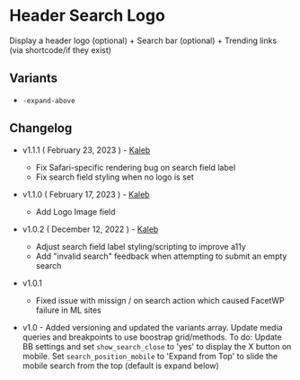 # Header Search Logo

Display a header logo (optional) + Search bar (optional) + Trending links (via shortcode/if they exist)

## Variants

- `-expand-above`

## Changelog

- v1.1.1 ( February 23, 2023 ) - [Kaleb](https://github.com/brainfork)
	- Fix Safari-specific rendering bug on search field label
	- Fix search field styling when no logo is set

- v1.1.0 ( February 17, 2023 ) - [Kaleb](https://github.com/brainfork)
	- Add Logo Image field

- v1.0.2 ( December 12, 2022 ) - [Kaleb](https://github.com/brainfork)
	- Adjust search field label styling/scripting to improve a11y
	- Add "invalid search" feedback when attempting to submit an empty search

- v1.0.1
	- Fixed issue with missign / on search action which caused FacetWP failure in ML sites

- v1.0 - Added versioning and updated the variants array. Update media queries and breakpoints to use boostrap grid/methods. To do: Update BB settings and set `show_search_close` to 'yes' to display the X button on mobile. Set `search_position_mobile` to 'Expand from Top' to slide the mobile search from the top (default is expand below)
